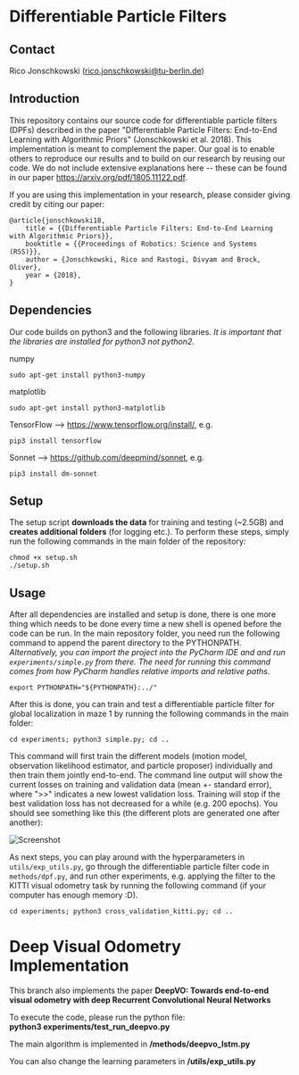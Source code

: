 Differentiable Particle Filters
==================================================

Contact
------------------

Rico Jonschkowski (rico.jonschkowski@tu-berlin.de)


Introduction
------------

This repository contains our source code for differentiable particle filters (DPFs) described in the paper "Differentiable Particle Filters: End-to-End Learning with Algorithmic Priors" (Jonschkowski et al. 2018). This implementation is meant to complement the paper. Our goal is to enable others to reproduce our results and to build on our research by reusing our code. We do not include extensive explanations here -- these can be found in our paper https://arxiv.org/pdf/1805.11122.pdf.

If you are using this implementation in your research, please consider giving credit by citing our paper:

    @article{jonschkowski18,
        title = {{Differentiable Particle Filters: End-to-End Learning with Algorithmic Priors}},
	    booktitle = {{Proceedings of Robotics: Science and Systems (RSS)}},
	    author = {Jonschkowski, Rico and Rastogi, Divyam and Brock, Oliver},
	    year = {2018},
    }

Dependencies
------------

Our code builds on python3 and the following libraries. *It is important that the libraries are installed for python3 not python2.*

numpy

    sudo apt-get install python3-numpy

matplotlib 

    sudo apt-get install python3-matplotlib

TensorFlow --> https://www.tensorflow.org/install/, e.g. 

    pip3 install tensorflow

Sonnet --> https://github.com/deepmind/sonnet, e.g. 

    pip3 install dm-sonnet


Setup
-----

The setup script **downloads the data** for training and testing (~2.5GB) and **creates additional folders** (for logging etc.). To perform these steps, simply run the following commands in the main folder of the repository:

    chmod +x setup.sh
    ./setup.sh

Usage
-----

After all dependencies are installed and setup is done, there is one more thing which needs to be done every time a new shell is opened before the code can be run. In the main repository folder, you need run the following command to append the parent directory to the PYTHONPATH. *Alternatively, you can import the project into the PyCharm IDE and and run `experiments/simple.py` from there. The need for running this command comes from how PyCharm handles relative imports and relative paths.*

	export PYTHONPATH="${PYTHONPATH}:../"

After this is done, you can train and test a differentiable particle filter for global localization in maze 1 by running the following commands in the main folder:

    cd experiments; python3 simple.py; cd ..
    
This command will first train the different models (motion model, observation likelihood estimator, and particle proposer) individually and then train them jointly end-to-end. The command line output will show the current losses on training and validation data (mean +- standard error), where ">>" indicates a new lowest validation loss. Training will stop if the best validation loss has not decreased for a while (e.g. 200 epochs). You should see something like this (the different plots are generated one after another):

![Screenshot](https://raw.githubusercontent.com/tu-rbo/differentiable-particle-filters/master/screenshot.png)

As next steps, you can play around with the hyperparameters in `utils/exp_utils.py`, go through the differentiable particle filter code in `methods/dpf.py`, and run other experiments, e.g. applying the filter to the KITTI visual odometry task by running the following command (if your computer has enough memory :D).

    cd experiments; python3 cross_validation_kitti.py; cd ..
    
Deep Visual Odometry Implementation
==================================================
This branch also implements the paper
 **DeepVO: Towards end-to-end visual odometry with deep Recurrent Convolutional Neural Networks**

To execute the code, please run the python file:  
**python3 experiments/test_run_deepvo.py**

The main algorithm is implemented in **/methods/deepvo_lstm.py**

You can also change the learning parameters in **/utils/exp_utils.py**
